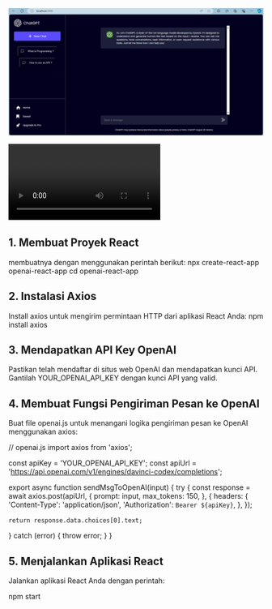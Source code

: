 ![Alt text](<Screenshot 2024-01-02 090631.png>)

<video src="How%20to%20Record%20Your%20Screen%20on%20Windows%2011%20_%20Microsoft%20Windows%20and%202%20more%20pages%20-%20Personal%20-%20Microsoft%E2%80%8B%20Edge%202024-01-02%2009-15-26.mp4" controls title="video"></video>

## 1. Membuat Proyek React
membuatnya dengan menggunakan perintah berikut:
npx create-react-app openai-react-app
cd openai-react-app

## 2. Instalasi Axios
Install axios untuk mengirim permintaan HTTP dari aplikasi React Anda:
npm install axios

## 3. Mendapatkan API Key OpenAI
Pastikan  telah mendaftar di situs web OpenAI dan mendapatkan kunci API. Gantilah YOUR_OPENAI_API_KEY dengan kunci API yang valid.

## 4. Membuat Fungsi Pengiriman Pesan ke OpenAI
Buat file openai.js untuk menangani logika pengiriman pesan ke OpenAI menggunakan axios:

// openai.js
import axios from 'axios';

const apiKey = 'YOUR_OPENAI_API_KEY';
const apiUrl = 'https://api.openai.com/v1/engines/davinci-codex/completions';

export async function sendMsgToOpenAI(input) {
  try {
    const response = await axios.post(apiUrl, {
      prompt: input,
      max_tokens: 150,
    }, {
      headers: {
        'Content-Type': 'application/json',
        'Authorization': `Bearer ${apiKey}`,
      },
    });

    return response.data.choices[0].text;
  } catch (error) {
    throw error;
  }
}

## 5. Menjalankan Aplikasi React
Jalankan aplikasi React Anda dengan perintah:

npm start

